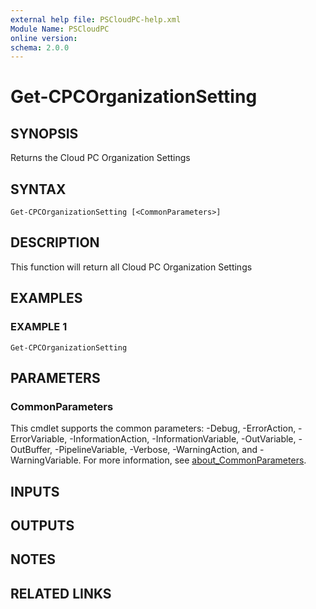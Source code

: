 ```yaml
---
external help file: PSCloudPC-help.xml
Module Name: PSCloudPC
online version:
schema: 2.0.0
---
```


# Get-CPCOrganizationSetting

## SYNOPSIS
Returns the Cloud PC Organization Settings

## SYNTAX

```
Get-CPCOrganizationSetting [<CommonParameters>]
```

## DESCRIPTION
This function will return all Cloud PC Organization Settings

## EXAMPLES

### EXAMPLE 1
```
Get-CPCOrganizationSetting
```

## PARAMETERS

### CommonParameters
This cmdlet supports the common parameters: -Debug, -ErrorAction, -ErrorVariable, -InformationAction, -InformationVariable, -OutVariable, -OutBuffer, -PipelineVariable, -Verbose, -WarningAction, and -WarningVariable. For more information, see [about_CommonParameters](http://go.microsoft.com/fwlink/?LinkID=113216).

## INPUTS

## OUTPUTS

## NOTES

## RELATED LINKS

